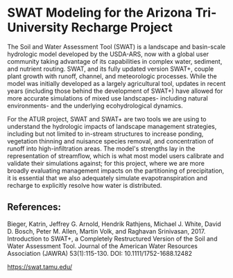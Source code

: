 # SWAT Modeling for the Arizona Tri-University Recharge Project

The Soil and Water Assessment Tool (SWAT) is a landscape and basin-scale hydrologic model developed by the USDA-ARS, now with a global user community taking advantage of its capabilities in complex water, sediment, and nutrient routing. SWAT, and its fully updated version SWAT+, couple plant growth with runoff, channel, and meteorologic processes. While the model was initially developed as a largely agricultural tool, updates in recent years (including those behind the development of SWAT+) have allowed for more accurate simulations of mixed use landscapes- including natural environments- and the underlying ecohydrological dynamics.

For the ATUR project, SWAT and SWAT+ are two tools we are using to understand the hydrologic impacts of landscape management strategies, including but not limited to in-stream structures to increase ponding, vegetation thinning and nuisance species removal, and concentration of runoff into high-infiltration areas. The model's strengths lay in the representation of streamflow, which is what most model users calibrate and validate their simulations against; for this project, where we are more broadly evaluating management impacts on the partitioning of precipitation, it is essential that we also adequately simulate evapotranspiration and recharge to explicitly resolve how water is distributed.

## References: 

Bieger, Katrin, Jeffrey G. Arnold, Hendrik Rathjens, Michael J. White, David D. Bosch, Peter M. Allen, Martin Volk, and Raghavan Srinivasan, 2017. Introduction to SWAT+, a Completely Restructured Version of the Soil and Water Assessment Tool. Journal of the American Water Resources Association (JAWRA) 53(1):115-130. DOI: 10.1111/1752-1688.12482

https://swat.tamu.edu/
